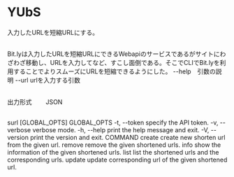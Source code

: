 # YUbS
入力したURLを短縮URLにする。
##
Bit.lyは入力したURLを短縮URLにできるWebapiのサービスであるがサイトにわざわざ移動し、URLを入力してなど、すこし面倒である。そこでCLIでBit.lyを利用することでよりスムーズにURLを短縮できるようにした。
--help　引数の説明
--url urlを入力する引数
##
出力形式　　
JSON
##
surl [GLOBAL_OPTS] <COMMAND>
GLOBAL_OPTS
  -t, --token <TOKEN>   specify the API token.
  -v, --verbose         verbose mode.
  -h, --help            print the help message and exit.
  -V, --version         print the version and exit.
COMMAND
  create   create new shorten url from the given url.
  remove   remove the given shortened urls.
  info     show the information of the given shortened urls.
  list     list the shortened urls and the corresponding urls.
  update   update corresponding url of the given shortened url.


